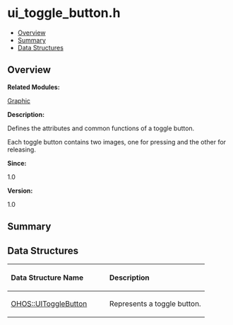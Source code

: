 # ui\_toggle\_button.h<a name="ZH-CN_TOPIC_0000001055078125"></a>

-   [Overview](#section670042787165630)
-   [Summary](#section1777965345165630)
-   [Data Structures](#nested-classes)

## **Overview**<a name="section670042787165630"></a>

**Related Modules:**

[Graphic](Graphic.md)

**Description:**

Defines the attributes and common functions of a toggle button. 

Each toggle button contains two images, one for pressing and the other for releasing.

**Since:**

1.0

**Version:**

1.0

## **Summary**<a name="section1777965345165630"></a>

## Data Structures<a name="nested-classes"></a>

<a name="table719684063165630"></a>
<table><thead align="left"><tr id="row799178803165630"><th class="cellrowborder" valign="top" width="50%" id="mcps1.1.3.1.1"><p id="p1351192088165630"><a name="p1351192088165630"></a><a name="p1351192088165630"></a>Data Structure Name</p>
</th>
<th class="cellrowborder" valign="top" width="50%" id="mcps1.1.3.1.2"><p id="p1193604694165630"><a name="p1193604694165630"></a><a name="p1193604694165630"></a>Description</p>
</th>
</tr>
</thead>
<tbody><tr id="row637438443165630"><td class="cellrowborder" valign="top" width="50%" headers="mcps1.1.3.1.1 "><p id="p349680232165630"><a name="p349680232165630"></a><a name="p349680232165630"></a><a href="OHOS-UIToggleButton.md">OHOS::UIToggleButton</a></p>
</td>
<td class="cellrowborder" valign="top" width="50%" headers="mcps1.1.3.1.2 "><p id="p1714149438165630"><a name="p1714149438165630"></a><a name="p1714149438165630"></a>Represents a toggle button. </p>
</td>
</tr>
</tbody>
</table>

